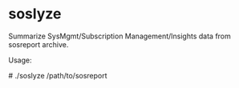 # soslyze

Summarize SysMgmt/Subscription Management/Insights data from sosreport archive.

Usage:


\# ./soslyze /path/to/sosreport

